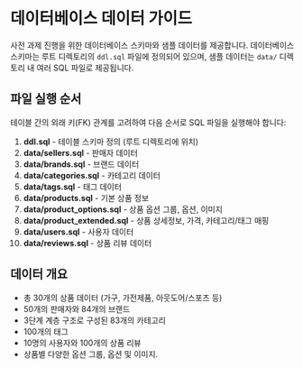 # 데이터베이스 데이터 가이드

사전 과제 진행을 위한 데이터베이스 스키마와 샘플 데이터를 제공합니다. 데이터베이스 스키마는 루트 디렉토리의 `ddl.sql` 파일에 정의되어 있으며, 샘플 데이터는 `data/` 디렉토리 내 여러 SQL 파일로 제공됩니다.

## 파일 실행 순서

테이블 간의 외래 키(FK) 관계를 고려하여 다음 순서로 SQL 파일을 실행해야 합니다:

1. **ddl.sql** - 테이블 스키마 정의 (루트 디렉토리에 위치)
2. **data/sellers.sql** - 판매자 데이터
3. **data/brands.sql** - 브랜드 데이터
4. **data/categories.sql** - 카테고리 데이터
5. **data/tags.sql** - 태그 데이터
6. **data/products.sql** - 기본 상품 정보
7. **data/product_options.sql** - 상품 옵션 그룹, 옵션, 이미지
8. **data/product_extended.sql** - 상품 상세정보, 가격, 카테고리/태그 매핑
9. **data/users.sql** - 사용자 데이터
10. **data/reviews.sql** - 상품 리뷰 데이터

## 데이터 개요

- 총 30개의 상품 데이터 (가구, 가전제품, 아웃도어/스포츠 등)
- 50개의 판매자와 84개의 브랜드
- 3단계 계층 구조로 구성된 83개의 카테고리
- 100개의 태그
- 10명의 사용자와 100개의 상품 리뷰
- 상품별 다양한 옵션 그룹, 옵션 및 이미지.
